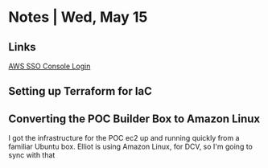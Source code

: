 # Notes | Wed, May 15


## Links
[AWS SSO Console Login](https://d-9067e0e1f2.awsapps.com/start/)

## Setting up Terraform for IaC

## Converting the POC Builder Box to Amazon Linux
I got the infrastructure for the POC ec2 up and running quickly from a familiar Ubuntu box. Elliot is using Amazon Linux, for DCV, so I'm going to sync with that 